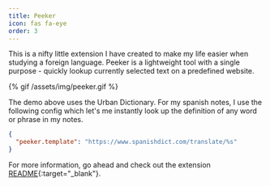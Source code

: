 ```yaml
---
title: Peeker
icon: fas fa-eye
order: 3
---
```


This is a nifty little extension I have created to make my life easier when studying a foreign language. 
Peeker is a lightweight tool with a single purpose - quickly lookup currently selected text on a predefined website.

{% gif /assets/img/peeker.gif %}

The demo above uses the Urban Dictionary. For my spanish notes, I use the following config which let's me instantly
look up the definition of any word or phrase in my notes.

```json
{
  "peeker.template": "https://www.spanishdict.com/translate/%s"
}
```

For more information, go ahead and check out the extension [README](https://marketplace.visualstudio.com/items?itemName=frenya.vscode-peeker){:target="_blank"}.

